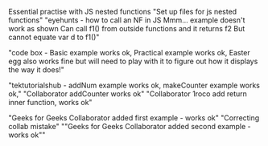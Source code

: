 Essential practise with JS nested functions
"Set up files for js nested functions"
"eyehunts - how to call an NF in JS Mmm... example doesn't work as shown Can call f1() from outside functions and it returns f2 But cannot equate var d to f1()"

"code box - Basic example works ok, Practical example works ok, Easter egg also works fine but will need to play with it to figure out how it displays the way it does!"

"tektutorialshub - addNum example works ok, makeCounter example works ok,"
"Collaborator addCounter works ok"
"Collaborator 1roco add return inner function, works ok"

"Geeks for Geeks Collaborator added first example - works ok"
"Correcting collab mistake"
""Geeks for Geeks Collaborator added second example - works ok""